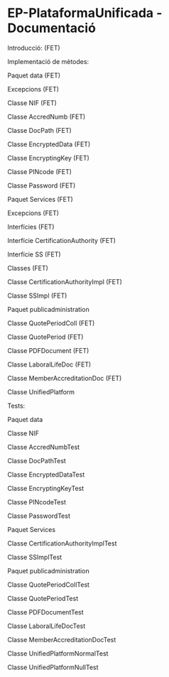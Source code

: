 # EP-PlataformaUnificada - Documentació

Introducció: (FET)

Implementació de mètodes:

Paquet data (FET)

Excepcions (FET)

Classe NIF (FET)

Classe AccredNumb (FET)

Classe DocPath (FET)

Classe EncryptedData (FET)

Classe EncryptingKey (FET)

Classe PINcode (FET)

Classe Password (FET)

Paquet Services (FET)

Excepcions (FET)

Interfícies (FET)

Interfície CertificationAuthority (FET)

Interfície SS (FET)

Classes (FET)

Classe CertificationAuthorityImpl (FET)

Classe SSImpl (FET)

Paquet publicadministration

Classe QuotePeriodColl (FET)

Classe QuotePeriod (FET)

Classe PDFDocument (FET)

Classe LaboralLifeDoc (FET)

Classe MemberAccreditationDoc (FET)

Classe UnifiedPlatform

Tests:

Paquet data

Classe NIF

Classe AccredNumbTest

Classe DocPathTest

Classe EncryptedDataTest

Classe EncryptingKeyTest

Classe PINcodeTest

Classe PasswordTest

Paquet Services

Classe CertificationAuthorityImplTest

Classe SSImplTest



Paquet publicadministration

Classe QuotePeriodCollTest

Classe QuotePeriodTest

Classe PDFDocumentTest

Classe LaboralLifeDocTest

Classe MemberAccreditationDocTest

Classe UnifiedPlatformNormalTest

Classe UnifiedPlatformNullTest
